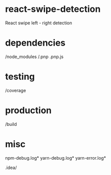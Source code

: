 # react-swipe-detection
React swipe left - right detection

# dependencies
/node_modules
/.pnp
.pnp.js

# testing
/coverage

# production
/build

# misc
npm-debug.log*
yarn-debug.log*
yarn-error.log*

\.idea/

